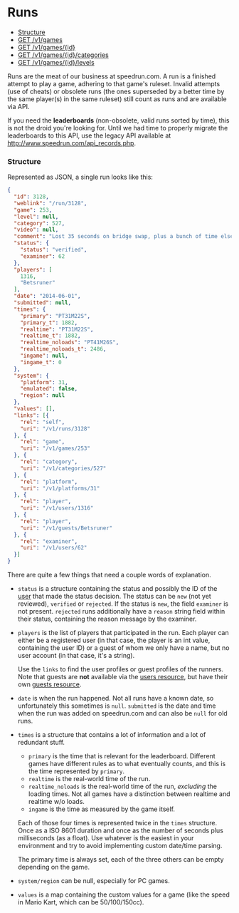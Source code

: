 # Runs

* [Structure](#structure)
* [GET /v1/games](#get-v1games)
* [GET /v1/games/{id}](#get-v1gamesid)
* [GET /v1/games/{id}/categories](#get-v1gamesidcategories)
* [GET /v1/games/{id}/levels](#get-v1gamesidlevels)

Runs are the meat of our business at speedrun.com. A run is a finished attempt to play a game,
adhering to that game's ruleset. Invalid attempts (use of cheats) or obsolete runs (the ones
superseded by a better time by the same player(s) in the same ruleset) still count as runs and are
available via API.

If you need the **leaderboards** (non-obsolete, valid runs sorted by time), this is not the droid
you're looking for. Until we had time to properly migrate the leaderboards to this API, use the
legacy API available at http://www.speedrun.com/api_records.php.

### Structure

Represented as JSON, a single run looks like this:

```json
{
  "id": 3128,
  "weblink": "/run/3128",
  "game": 253,
  "level": null,
  "category": 527,
  "video": null,
  "comment": "Lost 35 seconds on bridge swap, plus a bunch of time elsewhere",
  "status": {
    "status": "verified",
    "examiner": 62
  },
  "players": [
    1316,
    "Betsruner"
  ],
  "date": "2014-06-01",
  "submitted": null,
  "times": {
    "primary": "PT31M22S",
    "primary_t": 1882,
    "realtime": "PT31M22S",
    "realtime_t": 1882,
    "realtime_noloads": "PT41M26S",
    "realtime_noloads_t": 2486,
    "ingame": null,
    "ingame_t": 0
  },
  "system": {
    "platform": 31,
    "emulated": false,
    "region": null
  },
  "values": [],
  "links": [{
    "rel": "self",
    "uri": "/v1/runs/3128"
  }, {
    "rel": "game",
    "uri": "/v1/games/253"
  }, {
    "rel": "category",
    "uri": "/v1/categories/527"
  }, {
    "rel": "platform",
    "uri": "/v1/platforms/31"
  }, {
    "rel": "player",
    "uri": "/v1/users/1316"
  }, {
    "rel": "player",
    "uri": "/v1/guests/Betsruner"
  }, {
    "rel": "examiner",
    "uri": "/v1/users/62"
  }]
}
```

There are quite a few things that need a couple words of explanation.

* ``status`` is a structure containing the status and possibly the ID of the [user](users.md) that
  made the status decision. The status can be ``new`` (not yet reviewed), ``verified`` or
  ``rejected``. If the status is ``new``, the field ``examiner`` is not present. ``rejected`` runs
  additionally have a ``reason`` string field within their status, containing the reason message by
  the examiner.
* ``players`` is the list of players that participated in the run. Each player can either be a
  registered user (in that case, the player is an int value, containing the user ID) or a guest of
  whom we only have a name, but no user account (in that case, it's a string).

  Use the ``links`` to find the user profiles or guest profiles of the runners. Note that guests
  are **not** available via the [users resource](users.md), but have their own [guests resource](guests.md).

* ``date`` is when the run happened. Not all runs have a known date, so unfortunately this sometimes
  is ``null``. ``submitted`` is the date and time when the run was added on speedrun.com and can
  also be ``null`` for old runs.

* ``times`` is a structure that contains a lot of information and a lot of redundant stuff.

  * ``primary`` is the time that is relevant for the leaderboard. Different games have different
    rules as to what eventually counts, and this is the time represented by ``primary``.
  * ``realtime`` is the real-world time of the run.
  * ``realtime_noloads`` is the real-world time of the run, *excluding* the loading times. Not all
    games have a distinction between realtime and realtime w/o loads.
  * ``ingame`` is the time as measured by the game itself.

  Each of those four times is represented twice in the ``times`` structure. Once as a ISO 8601 duration
  and once as the number of seconds plus milliseconds (as a float). Use whatever is the easiest in
  your environment and try to avoid implementing custom date/time parsing.

  The primary time is always set, each of the three others can be empty depending on the game.

* ``system/region`` can be null, especially for PC games.

* ``values`` is a map containing the custom values for a game (like the speed in Mario Kart, which
  can be 50/100/150cc).
